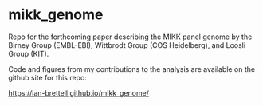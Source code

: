 # mikk_genome
Repo for the forthcoming paper describing the MIKK panel genome by the Birney Group (EMBL-EBI), Wittbrodt Group (COS Heidelberg), and Loosli Group (KIT).

Code and figures from my contributions to the analysis are available on the github site for this repo: 

https://ian-brettell.github.io/mikk_genome/
